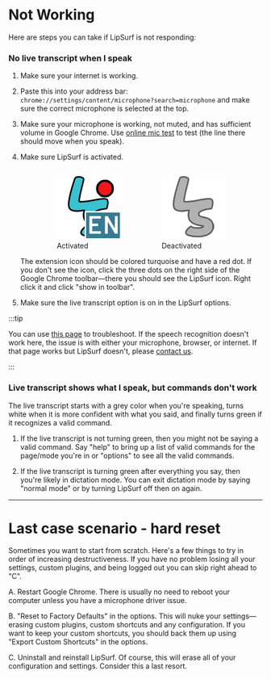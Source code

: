# Not Working

Here are steps you can take if LipSurf is not responding:

### No live transcript when I speak

1. Make sure your internet is working.

2. Paste this into your address bar: `chrome://settings/content/microphone?search=microphone` and make sure the correct microphone is selected at the top.

3. Make sure your microphone is working, not muted, and has sufficient volume in Google Chrome. Use [online mic test](https://www.onlinemictest.com/) to test (the line there should move when you speak).

4. Make sure LipSurf is activated. 
          <div style="display: flex; justify-content: center;">
            <figure class="icon">
              <img src="./icon-en-on.png" alt="LipSurf activated icon">
              <figcaption>Activated</figcaption>
            </figure>
            <figure class="icon">
              <img src="./icon-off.png" alt="LipSurf deactivated icon">
              <figcaption>Deactivated</figcaption>
            </figure>
          </div>
The extension icon should be colored turquoise and have a red dot. If you don't see the icon, click the three dots on the right side of the Google Chrome toolbar⁠—there you should see the LipSurf icon. Right click it and click "show in toolbar".

5. Make sure the live transcript option is on in the LipSurf options.

:::tip

You can use [this page](https://www.google.com/intl/en/chrome/demos/speech.html) to troubleshoot. If the speech recognition doesn't work here, the issue is with either your microphone, browser, or internet. If that page works but LipSurf doesn't, please [contact us](https://www.lipsurf.com/contact).

:::

### Live transcript shows what I speak, but commands don't work

The live transcript starts with a grey color when you're speaking, turns white when it is more confident with what you said, and finally turns green if it recognizes a valid command. 

1. If the live transcript is not turning green, then you might not be saying a valid command. Say "help" to bring up a list of valid commands for the page/mode you're in or "options" to see all the valid commands. 

2. If the live transcript is turning green after everything you say, then you're likely in dictation mode. You can exit dictation mode by saying "normal mode" or by turning LipSurf off then on again.


---------------------


# Last case scenario - hard reset

Sometimes you want to start from scratch. Here's a few things to try in order of increasing destructiveness. 
If you have no problem losing all your settings, custom plugins, and being logged out you can skip right ahead to "C".

A. Restart Google Chrome. There is usually no need to reboot your computer unless you have a microphone driver issue.

B. "Reset to Factory Defaults" in the options. This will nuke your settings⁠—erasing custom plugins, custom shortcuts and any configuration. If you want to keep your custom shortcuts, you should back them up using "Export Custom Shortcuts" in the options.

C. Uninstall and reinstall LipSurf. Of course, this will erase all of your configuration and settings. Consider this a last resort.